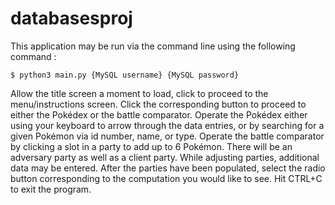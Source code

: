 # databasesproj

This application may be run via the command line using the following command : 

    $ python3 main.py {MySQL username} {MySQL password}

Allow the title screen a moment to load, click to proceed to the menu/instructions screen. 
Click the corresponding button to proceed to either the Pokédex or the battle comparator. 
Operate the Pokédex either using your keyboard to arrow through the data entries, or by searching 
for a given Pokémon via id number, name, or type. 
Operate the battle comparator by clicking a slot in a party to add up to 6 Pokémon. There
will be an adversary party as well as a client party. While adjusting parties, additional data may be entered. 
After the parties have been populated, select the radio button corresponding to the computation 
you would like to see. 
Hit CTRL+C to exit the program. 